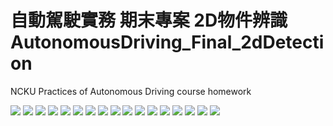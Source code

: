# 自動駕駛實務 期末專案 2D物件辨識 AutonomousDriving_Final_2dDetection
NCKU Practices of Autonomous Driving course homework

![](https://github.com/randy8642/AutonomousDriving_Final_2dDetection/blob/main/img/002.PNG)
![](https://github.com/randy8642/AutonomousDriving_Final_2dDetection/blob/main/img/003.PNG)
![](https://github.com/randy8642/AutonomousDriving_Final_2dDetection/blob/main/img/004.PNG)
![](https://github.com/randy8642/AutonomousDriving_Final_2dDetection/blob/main/img/005.PNG)
![](https://github.com/randy8642/AutonomousDriving_Final_2dDetection/blob/main/img/006.PNG)
![](https://github.com/randy8642/AutonomousDriving_Final_2dDetection/blob/main/img/007.PNG)
![](https://github.com/randy8642/AutonomousDriving_Final_2dDetection/blob/main/img/008.PNG)
![](https://github.com/randy8642/AutonomousDriving_Final_2dDetection/blob/main/img/009.PNG)
![](https://github.com/randy8642/AutonomousDriving_Final_2dDetection/blob/main/img/010.PNG)
![](https://github.com/randy8642/AutonomousDriving_Final_2dDetection/blob/main/img/011.PNG)
![](https://github.com/randy8642/AutonomousDriving_Final_2dDetection/blob/main/img/012.PNG)
![](https://github.com/randy8642/AutonomousDriving_Final_2dDetection/blob/main/img/013.PNG)
![](https://github.com/randy8642/AutonomousDriving_Final_2dDetection/blob/main/img/014.PNG)
![](https://github.com/randy8642/AutonomousDriving_Final_2dDetection/blob/main/img/015.PNG)
![](https://github.com/randy8642/AutonomousDriving_Final_2dDetection/blob/main/img/016.PNG)
![](https://github.com/randy8642/AutonomousDriving_Final_2dDetection/blob/main/img/017.PNG)
![](https://github.com/randy8642/AutonomousDriving_Final_2dDetection/blob/main/img/018.PNG)
